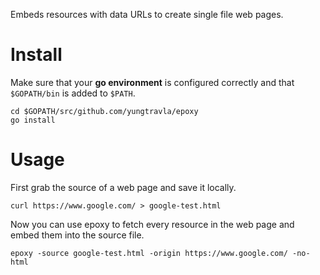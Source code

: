 Embeds resources with data URLs to create single file web pages.

# Install

Make sure that your **go environment** is configured correctly and that `$GOPATH/bin` is added to `$PATH`.

```
cd $GOPATH/src/github.com/yungtravla/epoxy
go install
```

# Usage

First grab the source of a web page and save it locally.

```
curl https://www.google.com/ > google-test.html
```

Now you can use epoxy to fetch every resource in the web page and embed them into the source file.

```
epoxy -source google-test.html -origin https://www.google.com/ -no-html
```
